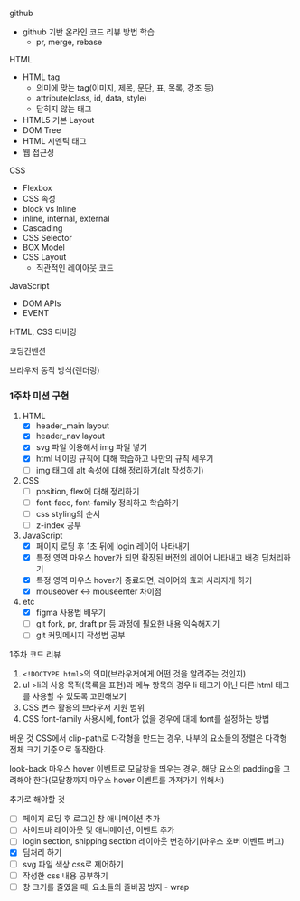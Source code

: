 github

- github 기반 온라인 코드 리뷰 방법 학습
  - pr, merge, rebase

HTML

- HTML tag
  - 의미에 맞는 tag(이미지, 제목, 문단, 표, 목록, 강조 등)
  - attribute(class, id, data, style)
  - 닫히지 않는 태그
- HTML5 기본 Layout
- DOM Tree
- HTML 시멘틱 태그
- 웹 접근성

CSS

- Flexbox
- CSS 속성
- block vs lnline
- inline, internal, external
- Cascading
- CSS Selector
- BOX Model
- CSS Layout
  - 직관적인 레이아웃 코드

JavaScript

- DOM APIs
- EVENT

HTML, CSS 디버깅

코딩컨벤션

브라우저 동작 방식(렌더링)

### 1주차 미션 구현

1. HTML
   - [x] header_main layout
   - [x] header_nav layout
   - [x] svg 파일 이용해서 img 파일 넣기
   - [x] html 네이밍 규칙에 대해 학습하고 나만의 규칙 세우기
   - [ ] img 태그에 alt 속성에 대해 정리하기(alt 작성하기)
2. CSS
   - [ ] position, flex에 대해 정리하기
   - [ ] font-face, font-family 정리하고 학습하기
   - [ ] css styling의 순서
   - [ ] z-index 공부
3. JavaScript
   - [x] 페이지 로딩 후 1초 뒤에 login 레이어 나타내기
   - [x] 특정 영역 마우스 hover가 되면 확장된 버전의 레이어 나타내고 배경 딤처리하기
   - [x] 특정 영역 마우스 hover가 종료되면, 레이어와 효과 사라지게 하기
   - [x] mouseover <-> mouseenter 차이점
4. etc
   - [x] figma 사용법 배우기
   - [ ] git fork, pr, draft pr 등 과정에 필요한 내용 익숙해지기
   - [ ] git 커밋메시지 작성법 공부

1주차 코드 리뷰

1. `<!DOCTYPE html>`의 의미(브라우저에게 어떤 것을 알려주는 것인지)
2. ul >li의 사용 목적(목록을 표현)과 메뉴 항목의 경우 li 태그가 아닌 다른 html 태그를 사용할 수 있도록 고민해보기
3. CSS 변수 활용의 브라우저 지원 범위
4. CSS font-family 사용시에, font가 없을 경우에 대체 font를 설정하는 방법

배운 것
CSS에서 clip-path로 다각형을 만드는 경우, 내부의 요소들의 정렬은 다각형 전체 크기 기준으로 동작한다.

look-back
마우스 hover 이벤트로 모달창을 띄우는 경우, 해당 요소의 padding을 고려해야 한다(모달창까지 마우스 hover 이벤트를 가져가기 위해서)

추가로 해야할 것

- [ ] 페이지 로딩 후 로그인 창 애니메이션 추가
- [ ] 사이드바 레이아웃 및 애니메이션, 이벤트 추가
- [ ] login section, shipping section 레이아웃 변경하기(마우스 호버 이벤트 버그)
- [x] 딤처리 하기
- [ ] svg 파일 색상 css로 제어하기
- [ ] 작성한 css 내용 공부하기
- [ ] 창 크기를 줄였을 때, 요소들의 줄바꿈 방지 - wrap
